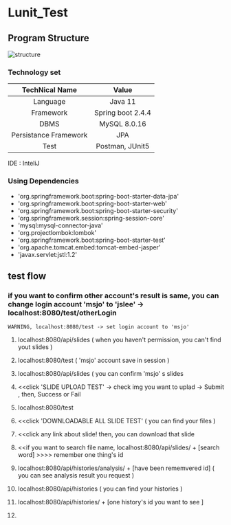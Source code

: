 # Lunit_Test

##  Program Structure
![structure](https://github.com/J0minsu/Lunit_Test/blob/master/images/structure.png?raw=true)

### Technology set
|TechNical Name|Value|
|:---:|:---:|
|Language|Java 11|
|Framework|Spring boot 2.4.4|
|DBMS|MySQL 8.0.16|
|Persistance Framework|JPA|
|Test|Postman, JUnit5|

IDE : InteliJ

### Using Dependencies

 - 'org.springframework.boot:spring-boot-starter-data-jpa'
 - 'org.springframework.boot:spring-boot-starter-web'
 - 'org.springframework.boot:spring-boot-starter-security'
 - 'org.springframework.session:spring-session-core'
 - 'mysql:mysql-connector-java'
 - 'org.projectlombok:lombok'
 - 'org.springframework.boot:spring-boot-starter-test'
 - 'org.apache.tomcat.embed:tomcat-embed-jasper'
 - 'javax.servlet:jstl:1.2'

## test flow

### if you want to confirm other account's result is same, you can change login account 'msjo' to 'jslee' -> localhost:8080/test/otherLogin
    WARNING, localhost:8080/test -> set login account to 'msjo'

 1. localhost:8080/api/slides ( when you haven't permission, you can't find yout slides )
 2. localhost:8080/test ( 'msjo' account save in session )
 3. localhost:8080/api/slides ( you can confirm 'msjo' s slides
 4. <<click 'SLIDE UPLOAD TEST' -> check img you want to uplad -> Submit , then, Success or Fail
 5. localhost:8080/test
 6. <<click 'DOWNLOADABLE ALL SLIDE TEST' ( you can find your files )
 7. <<click any link about slide! then, you can download that slide
 8. <<if you want to search file name, localhost:8080/api/slides/ + [search word] >>>> remember one thing's id
 9. localhost:8080/api/histories/analysis/ + [have been rememvered id] ( you can see analysis result you request )
 10. localhost:8080/api/histories ( you can find your histories )
 11. localhost:8080/api/histories/ + [one history's id you want to see ]
 
 
 13. 
 
